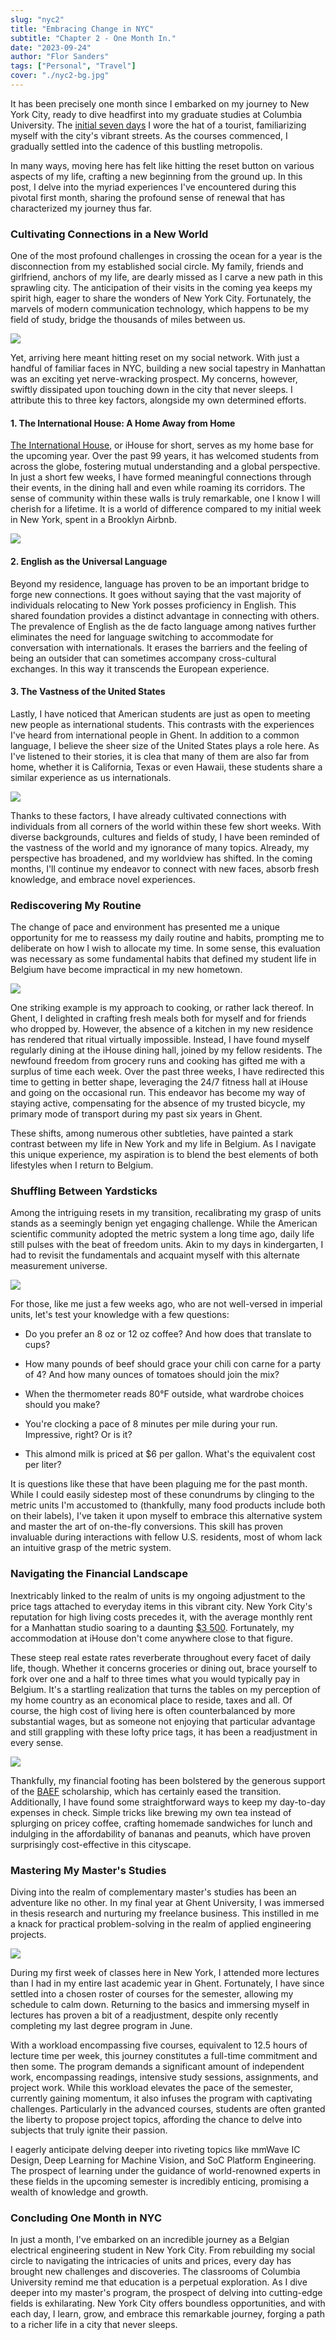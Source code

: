 ```yaml
---
slug: "nyc2"
title: "Embracing Change in NYC"
subtitle: "Chapter 2 - One Month In."
date: "2023-09-24"
author: "Flor Sanders"
tags: ["Personal", "Travel"]
cover: "./nyc2-bg.jpg"
---
```


It has been precisely one month since I embarked on my journey to New York City, ready to dive headfirst into my graduate studies at Columbia University. The [initial seven days](https://www.florsanders.be/posts/nyc1/) I wore the hat of a tourist, familiarizing myself with the city's vibrant streets. As the courses commenced, I gradually settled into the cadence of this bustling metropolis.

In many ways, moving here has felt like hitting the reset button on various aspects of my life, crafting a new beginning from the ground up. In this post, I delve into the myriad experiences I've encountered
during this pivotal first month, sharing the profound sense of renewal that has characterized my journey thus far.

### Cultivating Connections in a New World

One of the most profound challenges in crossing the ocean for a year is the disconnection from my established social circle. My family, friends and girlfriend, anchors of my life, are dearly missed as I carve a new path in this sprawling city. The anticipation of their visits in the coming yea keeps my spirit high, eager to share the wonders of New York City. Fortunately, the marvels of modern communication technology, which happens to be my field of study, bridge the thousands of miles between us.

![](nyc2-ihouse.jpg)

Yet, arriving here meant hitting reset on my social network. With just a handful of familiar faces in NYC, building a new social tapestry in Manhattan was an exciting yet nerve-wracking prospect. My concerns, however, swiftly dissipated upon touching down in the city that never sleeps. I attribute this to three key factors, alongside my own determined efforts.

#### 1. The International House: A Home Away from Home

[The International House](https://www.ihouse-nyc.org/), or iHouse for short, serves as my home base for the upcoming year. Over the past 99 years, it has welcomed students from across the globe, fostering mutual understanding and a global perspective. In just a short few weeks, I have formed meaningful connections through their events, in the dining hall and even while roaming its corridors. The sense of community within these walls is truly remarkable, one I know I will cherish for a lifetime. It is a world of difference compared to my initial week in New York, spent in a Brooklyn Airbnb.

![](nyc2-ihouse-lounge.jpg)

#### 2. English as the Universal Language

Beyond my residence, language has proven to be an important bridge to forge new connections. It goes without saying that the vast majority of individuals relocating to New York posses proficiency in English. This shared foundation provides a distinct advantage in connecting with others. The prevalence of English as the de facto language among natives further eliminates the need for language switching to accommodate for conversation with internationals. It erases the barriers and the feeling of being an outsider that can sometimes accompany cross-cultural exchanges. In this way it transcends the European experience.

#### 3. The Vastness of the United States

Lastly, I have noticed that American students are just as open to meeting new people as international students. This contrasts with the experiences I've heard from international people in Ghent. In addition to a common language, I believe the sheer size of the United States plays a role here. As I've listened to their stories, it is clea that many of them are also far from home, whether it is California, Texas or even Hawaii, these students share a similar experience as us internationals.

![](nyc2-usa.jpg)

Thanks to these factors, I have already cultivated connections with individuals from all corners of the world within these few short weeks. With diverse backgrounds, cultures and fields of study, I have been reminded of the vastness of the world and my ignorance of many topics. Already, my perspective has broadened, and my worldview has shifted. In the coming months, I'll continue my endeavor to connect with new faces, absorb fresh knowledge, and embrace novel experiences.

### Rediscovering My Routine

The change of pace and environment has presented me a unique opportunity for me to reassess my daily routine and habits, prompting me to deliberate on how I wish to allocate my time. In some sense, this evaluation was necessary as some fundamental habits that defined my student life in Belgium have become impractical in my new hometown.

![](nyc2-run.jpg)

One striking example is my approach to cooking, or rather lack thereof. In Ghent, I delighted in crafting fresh meals both for myself and for friends who dropped by. However, the absence of a kitchen in my new residence has rendered that ritual virtually impossible. Instead, I have found myself regularly dining at the iHouse dining hall, joined by my fellow residents. The newfound freedom from grocery runs and cooking has gifted me with a surplus of time each week. Over the past three weeks, I have redirected this time to getting in better shape, leveraging the 24/7 fitness hall at iHouse and going on the occasional run. This endeavor has become my way of staying active, compensating for the absence of my trusted bicycle, my primary mode of transport during my past six years in Ghent.

These shifts, among numerous other subtleties, have painted a stark contrast between my life in New York and my life in Belgium. As I navigate this unique experience, my aspiration is to blend the best elements of both lifestyles when I return to Belgium.

### Shuffling Between Yardsticks

Among the intriguing resets in my transition, recalibrating my grasp of units stands as a seemingly benign yet engaging challenge. While the American scientific community adopted the metric system a long time ago, daily life still pulses with the beat of freedom units. Akin to my days in kindergarten, I had to revisit the fundamentals and acquaint myself with this alternate measurement universe.

![](nyc2-coffee.jpg)

For those, like me just a few weeks ago, who are not well-versed in imperial units, let's test your knowledge with a few questions:

- Do you prefer an 8 oz or 12 oz coffee? And how does that translate to cups?

- How many pounds of beef should grace your chili con carne for a party of 4? And how many ounces of tomatoes should join the mix?

- When the thermometer reads 80°F outside, what wardrobe choices should you make?

- You're clocking a pace of 8 minutes per mile during your run. Impressive, right? Or is it?

- This almond milk is priced at $6 per gallon. What's the equivalent cost per liter?

It is questions like these that have been plaguing me for the past month. While I could easily sidestep most of these conundrums by clinging to the metric units I'm accustomed to (thankfully, many food products include both on their labels), I've taken it upon myself to embrace this alternative system and master the art of on-the-fly conversions. This skill has proven invaluable during interactions with fellow U.S. residents, most of whom lack an intuitive grasp of the metric system.

### Navigating the Financial Landscape

Inextricably linked to the realm of units is my ongoing adjustment to the price tags attached to everyday items in this vibrant city. New York City's reputation for high living costs precedes it, with the average monthly rent for a Manhattan studio soaring to a daunting [$3 500](https://www.renthop.com/average-rent-in/manhattan-new-york-ny). Fortunately, my accommodation at iHouse don't come anywhere close to that figure.

These steep real estate rates reverberate throughout every facet of daily life, though. Whether it concerns groceries or dining out, brace yourself to fork over one and a half to three times what you would typically pay in Belgium. It's a startling realization that turns the tables on my perception of my home country as an economical place to reside, taxes and all. Of course, the high cost of living here is often counterbalanced by more substantial wages, but as someone not enjoying that particular advantage and still grappling with these lofty price tags, it has been a readjustment in every sense.

![](nyc2-sandwich.jpg)

Thankfully, my financial footing has been bolstered by the generous support of the [BAEF](https://baef.be/) scholarship, which has certainly eased the transition. Additionally, I have found some straightforward ways to keep my day-to-day expenses in check. Simple tricks like brewing my own tea instead of splurging on pricey coffee, crafting homemade sandwiches for lunch and indulging in the affordability of bananas and peanuts, which have proven surprisingly cost-effective in this cityscape.

### Mastering My Master's Studies

Diving into the realm of complementary master's studies has been an adventure like no other. In my final year at Ghent University, I was immersed in thesis research and nurturing my freelance business. This instilled in me a knack for practical problem-solving in the realm of applied engineering projects.

![](nyc2-study.jpg)

During my first week of classes here in New York, I attended more lectures than I had in my entire last academic year in Ghent. Fortunately, I have since settled into a chosen roster of courses for the semester, allowing my schedule to calm down. Returning to the basics and immersing myself in lectures has proven a bit of a readjustment, despite only recently completing my last degree program in June.

With a workload encompassing five courses, equivalent to 12.5 hours of lecture time per week, this journey constitutes a full-time commitment and then some. The program demands a significant amount of independent work, encompassing readings, intensive study sessions, assignments, and project work. While this workload elevates the pace of the semester, currently gaining momentum, it also infuses the program with captivating challenges. Particularly in the advanced courses, students are often granted the liberty to propose project topics, affording the chance to delve into subjects that truly ignite their passion.

I eagerly anticipate delving deeper into riveting topics like mmWave IC Design, Deep Learning for Machine Vision, and SoC Platform Engineering. The prospect of learning under the guidance of world-renowned experts in these fields in the upcoming semester is incredibly enticing, promising a wealth of knowledge and growth.

### Concluding One Month in NYC

In just a month, I've embarked on an incredible journey as a Belgian electrical engineering student in New York City. From rebuilding my social circle to navigating the intricacies of units and prices, every day has brought new challenges and discoveries. The classrooms of Columbia University remind me that education is a perpetual exploration. As I dive deeper into my master's program, the prospect of delving into cutting-edge fields is exhilarating. New York City offers boundless opportunities, and with each day, I learn, grow, and embrace this remarkable journey, forging a path to a richer life in a city that never sleeps.
